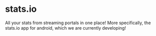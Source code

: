 # stats.io
All your stats from streaming portals in one place! More specifically, the stats.io app for android, which we are currently developing!
